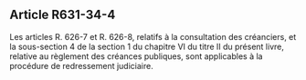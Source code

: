 Article R631-34-4
----
Les articles R. 626-7 et R. 626-8, relatifs à la consultation des créanciers, et
la sous-section 4 de la section 1 du chapitre VI du titre II du présent livre,
relative au règlement des créances publiques, sont applicables à la procédure de
redressement judiciaire.

